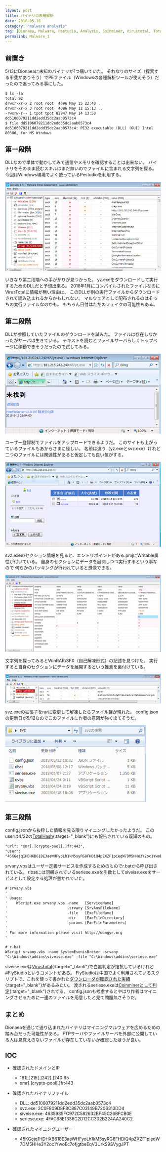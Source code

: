```yaml
---
layout: post
title: バイナリの表層解析
date: 2018-05-16
category: "malware analysis"
tag: [Dionaea, Malware, Pestudio, Analysis, Coinminer, Virustotal, Totalhash, Flystudio]
permalink: Malware_1
---
```


## 前置き

5/13にDionaeaに未知のバイナリが1つ届いていた。
それなりのサイズ（探索する甲斐がありそう）でPEファイル（Windowsの各種解析ツールが使えそう）だったので追ってみる事にした。

```
$ ls -la
total 92
drwxr-xr-x 2 root root  4096 May 15 22:40 .
drwxr-xr-x 3 root root  4096 May 12 15:13 ..
-rwxrw-r-- 1 tpot tpot 82947 May 14 13:50 dd5106079211dd2edd35dc2aab0573c4
$ file dd5106079211dd2edd35dc2aab0573c4
dd5106079211dd2edd35dc2aab0573c4: PE32 executable (DLL) (GUI) Intel 80386, for MS Windows
```

## 第一段階

DLLなので単体で動かしてみて通信やメモリを確認することは出来ない。
バイナリをそのまま読むスキルはまだ無いのでファイルに含まれる文字列を探る。
今回はWindows環境でよく使っているPestudioを利用する。

![malware1](/assets/images/post/malware_string.png)

いきなり第二段階への手がかりが見つかった。
yz.exeをダウンロードして実行するためのDLLだと予想出来る。
2018年1月にコンパイルされたファイルなのにVirusTotalに情報が無い理由は、
このDLLが別の実行ファイルからダウンロードされて読み込まれるからかもしれない。
マルウェアとして配布されるのはそっちの実行ファイルなのかも。
もちろん日付はただのフェイクの可能性もある。

## 第二段階

DLLが参照していたファイルのダウンロードを試みた。
ファイルは存在しなかったがサーバは生きている。
テキストを読むとファイルサーバらしくトップページに移動できそうだったので試してみる。

![malware2](/assets/images/post/yz.png)

ユーザー登録制でファイルをアップロードできるようだ。
このサイトも上がっているファイルもあからさまに怪しい。
名前は違う（yz.exeとsvz.exe）けれど二つのファイルには関連性があると仮定しても良い気がする。

![malware3](/assets/images/post/fileserver.png)

svz.exeのセクション情報を見ると、エントリポイントがある.pmjにWritable属性が付いている。
自身のセクションにデータを展開しつつ実行するという事なので
何らかのパッキングが行われていると想像できる。

![malware4](/assets/images/post/rarexe.png)

文字列を探ってみるとWinRAR\SFX（自己解凍形式）の記述を見つけた。
実行すると自身のセクションにデータを展開するという推測を裏付けている。

![malware5](/assets/images/post/rarstring.png)

svz.exeの拡張子をrarに変更して解凍したらファイル群が現れた。
config.jsonの更新日が5/12なのでこのファイルに作者の意図が強く出てそうだ。

![malware6](/assets/images/post/filelist.png)

## 第三段階

config.jsonから抜粋した情報を見る限りマイニングしたかったようだ。
このuserは4/22の[TotalHash][1]{:target="_blank"}にも報告されている既知のもの。
```
"url": "xmr[.]crypto-pool[.]fr:443",
"user": "45KGejq1HDHXB618E3aeWHFyoLh1kM5syRG8FHDiQ4pZXZF1pieqW7DM5HHe3Y2oc1YwoEc7ofjgtbeEqV3UrkS9SVygJPT",
```

srvany.vbsはユーザー定義サービスを作成するためのものでr.batから呼び出されている。
r.batには同梱されているseriese.exeを引数としてsiveise.exeをサービスとして設定する処理が書かれていた。

```
# srvany.vbs
'
' Usage:
'    WScript.exe srvany.vbs -name   [ServiceName]
'                           -srvany [SrvAnyFileName]
'                           -file   [ExeFileName]
'                           -dir    [ExeFileDirectory]
'                           -params [ExeFileParameters]
'
' For more information please visit http://wangye.org
'
```

```
# r.bat
WScript srvany.vbs -name SystemEsenisBreker -srvany "C:\Windows\addins\siveise.exe" -file "C:\Windows\addins\seriese.exe"
```

siveise.exeは[VirusTotal][2]{:target="_blank"}で白黒判定が拮抗しているけれど#FlyStudioというコメントがある。
FlyStudioは中国でよく利用されているスクリプトで、これを使って書かれた[ダウンローダが確認された実績][4]{:target="_blank"}があるみたい。
渡されるseriese.exeは[Coinminerとして判定][3]{:target="_blank"}されてる。
config.jsonも考慮するとやはり作者はマイニングさせるために一連のファイルを用意したと見て問題無さそうだ。

## まとめ

Dionaeaを通じて送り込まれたバイナリはマイニングマルウェアを広めるための踏み台だった可能性がある。
FTPサーバやファイルサーバを外部に公開している人は見覚えのないファイルが存在していないか確認したほうが良い。

## IOC

- 確認されたドメインとIP
  - 181[.]215[.]242[.]240:65
  - xmr[.]crypto-pool[.]fr:443

- 確認されたバイナリファイル
  - DLL: dd5106079211dd2edd35dc2aab0573c4
  - svz.exe: 2C0F809D8F8C887C03149B7206313DD4
  - siveise.exe: 4635935FC972C582632BF45C26BFCB0E
  - seriese.exe: 4FAC68E1338C2D12CC302B224AA240C2

- 確認されたマイニングユーザー
  - 45KGejq1HDHXB618E3aeWHFyoLh1kM5syRG8FHDiQ4pZXZF1pieqW7DM5HHe3Y2oc1YwoEc7ofjgtbeEqV3UrkS9SVygJPT

[1]:https://totalhash.cymru.com/analysis/?42d2fc55ce8663791450c44d01a692d79646cc66
[2]:https://www.virustotal.com/#/file/abd4afd71b3c2bd3f741bbe3cec52c4fa63ac78d353101d2e7dc4de2725d1ca1/detection
[3]:https://www.virustotal.com/#/file/41ed6e274adf8e298e882a2eab5290968f82fbd7c549f4e91219e271fbc26d4e/detection
[4]:http://www.kaspersky.co.jp/about/news/virus/2009/207578745
